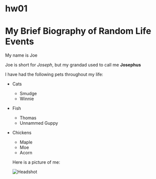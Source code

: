 # hw01

# My Brief Biography of Random Life Events
My name is Joe

Joe is short for *Joseph*, but my grandad used to call me **Josephus**

I have had the following pets throughout my life:
* Cats
  * Smudge
  * Winnie
* Fish
  * Thomas
  * Unnammed Guppy
* Chickens
  * Maple
  * Moe
  * Acorn
  
  Here is a picture of me:
  
  ![Headshot](https://github.com/jwhenry28/hw01-1/blob/master/Sprints%20Headshot%202019.JPG)
